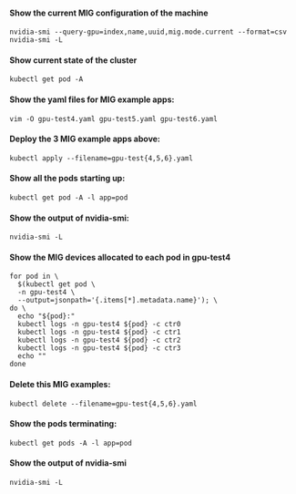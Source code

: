 #### Show the current MIG configuration of the machine
```console
nvidia-smi --query-gpu=index,name,uuid,mig.mode.current --format=csv
nvidia-smi -L
```

#### Show current state of the cluster
```console
kubectl get pod -A
```

#### Show the yaml files for MIG example apps:
```console
vim -O gpu-test4.yaml gpu-test5.yaml gpu-test6.yaml
```

#### Deploy the 3 MIG example apps above: 
```console
kubectl apply --filename=gpu-test{4,5,6}.yaml
```

#### Show all the pods starting up:
```console
kubectl get pod -A -l app=pod
```

#### Show the output of nvidia-smi:
```console
nvidia-smi -L
```

#### Show the MIG devices allocated to each pod in gpu-test4
```console
for pod in \
  $(kubectl get pod \
  -n gpu-test4 \
  --output=jsonpath='{.items[*].metadata.name}'); \
do \
  echo "${pod}:"
  kubectl logs -n gpu-test4 ${pod} -c ctr0
  kubectl logs -n gpu-test4 ${pod} -c ctr1
  kubectl logs -n gpu-test4 ${pod} -c ctr2
  kubectl logs -n gpu-test4 ${pod} -c ctr3
  echo ""
done
```

#### Delete this MIG examples:
```console
kubectl delete --filename=gpu-test{4,5,6}.yaml
```

#### Show the pods terminating:
```console
kubectl get pods -A -l app=pod
```

#### Show the output of nvidia-smi
```console
nvidia-smi -L
```

